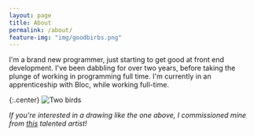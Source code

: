 ```yaml
---
layout: page
title: About
permalink: /about/
feature-img: "img/goodbirbs.png"
---
```


I'm a brand new programmer, just starting to get good at front end development. I've been dabbling for over two years, before taking the plunge of working in programming full time. I'm currently in an apprenticeship with Bloc, while working full-time.

{:.center}
<img src="../img/Goodbirbs.png" alt="Two birds">



*If you're interested in a drawing like the one above, I commissioned mine from
<a href="http://girasols-reflection.deviantart.com" onClick="_gaq.push([‘_trackEvent’, ‘resource’, ‘outbound link’,‘http://girasols-reflection.deviantart.com’]);" target="_blank">this</a> talented artist!*
